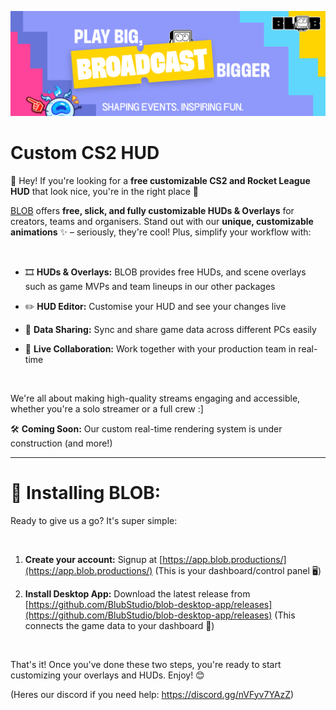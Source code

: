 ![BLOB Desktop Application](assets/githubLogo.png?raw=true)
# Custom CS2 HUD

👋 Hey! If you're looking for a **free customizable CS2 and Rocket League HUD** that look nice, you're in the right place 🎯 

[BLOB](https://blob.productions) offers **free, slick, and fully customizable HUDs & Overlays** for creators, teams and organisers.  Stand out with our **unique, customizable animations** ✨ – seriously, they're cool! Plus, simplify your workflow with:

&nbsp; 

* 🎞 **HUDs & Overlays:** BLOB provides free HUDs, and scene overlays such as game MVPs and team lineups in our other packages

* ✏️ **HUD Editor:** Customise your HUD and see your changes live

* 🔄 **Data Sharing:** Sync and share game data across different PCs easily

* 🤝 **Live Collaboration:** Work together with your production team in real-time

‎&nbsp; 

We're all about making high-quality streams engaging and accessible, whether you're a solo streamer or a full crew :]

🛠️ **Coming Soon:** Our custom real-time rendering system is under construction  (and more!)

---
# 🚀 Installing BLOB:
Ready to give us a go? It's super simple:

&nbsp; 

1.  **Create your account:** Signup at [https://app.blob.productions/](https://app.blob.productions/) (This is your dashboard/control panel 🖥️)

2.  **Install Desktop App:** Download the latest release from [https://github.com/BlubStudio/blob-desktop-app/releases](https://github.com/BlubStudio/blob-desktop-app/releases)  (This connects the game data to your dashboard 🔗)

&nbsp; 

That's it! Once you've done these two steps, you're ready to start customizing your overlays and HUDs. Enjoy! 😊 

(Heres our discord if you need help: https://discord.gg/nVFyv7YAzZ) 
